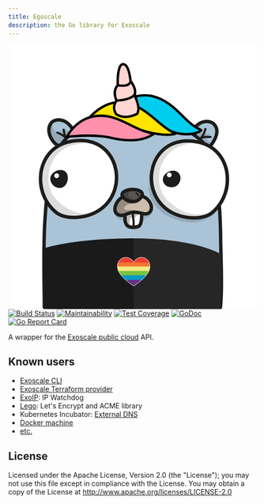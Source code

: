 ```yaml
---
title: Egoscale
description: the Go library for Exoscale
---
```


<a href="https://gopherize.me/gopher/9c1bc7cfe1d84cf43e477dbfc4aa86332065f1fd"><img src="gopher.png" align="right" alt=""></a>

[![Build Status](https://travis-ci.org/exoscale/egoscale.svg?branch=master)](https://travis-ci.org/exoscale/egoscale) [![Maintainability](https://api.codeclimate.com/v1/badges/fcab3b624b7d3ca96a9d/maintainability)](https://codeclimate.com/github/exoscale/egoscale/maintainability) [![Test Coverage](https://api.codeclimate.com/v1/badges/fcab3b624b7d3ca96a9d/test_coverage)](https://codeclimate.com/github/exoscale/egoscale/test_coverage) [![GoDoc](https://godoc.org/github.com/exoscale/egoscale?status.svg)](https://godoc.org/github.com/exoscale/egoscale) [![Go Report Card](https://goreportcard.com/badge/github.com/exoscale/egoscale)](https://goreportcard.com/report/github.com/exoscale/egoscale)

A wrapper for the [Exoscale public cloud](https://www.exoscale.com) API.

## Known users

- [Exoscale CLI](https://github.com/exoscale/cli)
- [Exoscale Terraform provider](https://github.com/exoscale/terraform-provider-exoscale)
- [ExoIP](https://github.com/exoscale/exoip): IP Watchdog
- [Lego](https://github.com/xenolf/lego): Let's Encrypt and ACME library
- Kubernetes Incubator: [External DNS](https://github.com/kubernetes-incubator/external-dns)
- [Docker machine](https://docs.docker.com/machine/drivers/exoscale/)
- [etc.](https://godoc.org/github.com/exoscale/egoscale?importers)

## License

Licensed under the Apache License, Version 2.0 (the "License"); you
may not use this file except in compliance with the License. You may
obtain a copy of the License at
http://www.apache.org/licenses/LICENSE-2.0
